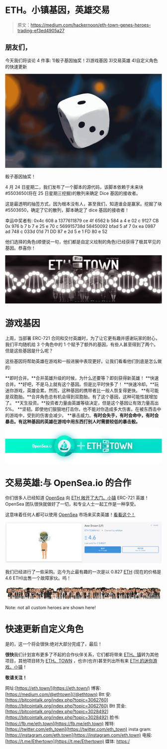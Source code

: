 # ETH。小镇基因，英雄交易

> 原文：<https://medium.com/hackernoon/eth-town-genes-heroes-trading-ef3ed4905a27>

## 朋友们，

今天我们将谈论 4 件事:
1)骰子基因抽奖！2)游戏基因
3)交易英雄
4)自定义角色的快速更新

[![](img/6270cb2a004f22fcbcdb422b0163a0f8.png)](https://eth.town)

骰子基因抽奖！

4 月 24 日星期二，我们发布了一个脚本的源代码，该脚本依赖于未来块#5503650(将在 25 日星期三挖掘)的散列来确定 Dice 基因的接收者。

这是最透明的抽签方式，因为根本没有人，甚至我们，知道谁会是赢家。挖掘了块#5503650，确定了它的散列，脚本确定了 dice 基因的接收者！

幸运中奖者有:
0x4c 608 a 1377611879 ce 4f 6562 b 584 a 4 e 02 c 9127 CB
0x 976 b 7 b 7 e 25 e 70 c 569915738d 58450092 bfad 5 af 7
0x ea 0987 ad 748 c 033d 01d 71 DD 87 e 2d 5 e 1 FD 80 e 52

他们选择的角色(顺便说一句，他们都是自定义绘制的角色)已经获得了极其罕见的基因。恭喜你！

[![](img/c44060e672c78496140d9a69d37e5d86.png)](https://eth.town)

# 游戏基因

上周，当部署 ERC-721 合同和交付英雄时，为了让它更有趣并感谢玩家的耐心，我们平均随机给 3 个角色中的 1 个赋予了额外的基因，有些人甚至得到了两个。但是这些基因是什么呢？

这些基因将帮助英雄在游戏和一般进展中表现更好。让我们看看他们到底是怎么做的:

**即时合并。**合并英雄升级的时候，为什么还要等？即刻获得新英雄！
**快速合并。**好吧，不是马上就有这个基因。但是比平时快多了！
**快速冷却。**玩迷你游戏，英雄会累。然而，这种基因的携带者比一般人恢复得更快。
**有可能是双胞胎。**合并角色总有机会得到双胞胎。有了这个基因，这种可能性就增加了。
**天生投资。**投资者力量由英雄等级决定，但是这个基因让有效力量高出 5%。
**坚韧。即使他们狠狠地打击你，也不能对你造成多大伤害。在被东西击中的游戏中，受到的伤害会减少。
**暴击威力。**有时会失手，有时会命中，有时会暴击。有这种基因的英雄在游戏中用东西打别人时需要较低的暴击骰。**

[![](img/f125c8cde745778115b5562ca9698414.png)](https://opensea.io/category/ethtown)

# 交易英雄:与 OpenSea.io 的合作

你们很多人已经知道 [OpenSea](https://opensea.io/category/ethtown) 向 [ETH 敞开了大门。小镇](https://hackernoon.com/tagged/eth.town) ERC-721 英雄！OpenSea 团队很快就做好了一切，和专业人士一起工作是一种享受。

这意味着任何人都可以使用 [OpenSea](https://opensea.io/category/ethtown) 市场来买卖英雄！[看看这个！](https://opensea.io/category/ethtown)

[![](img/d337fda97ee23da459ca4324bfd1cfab.png)](https://opensea.io/category/ethtown)

我们已经进行了一些采购。迄今为止最有趣的一次是以 0.827 [ETH](https://hackernoon.com/tagged/eth) (现在的价格是 4.6 ETH)出售一个故障家伙。呜！

[![](img/ed718212c9877442b7c7ece166c1fc2a.png)](https://eth.town)

Note: not all custom heroes are shown here!

# **快速更新自定义角色**

是的，这一个将会很快:绝对大部分完成了，最后！

**很快**我们计划宣布更多了不起的合作伙伴关系，它们都将带来 [ETH。镇](https://eth.town)转为其他项目，其他项目转为 [ETH。TOWN](https://eth.town) ，也许(也许)甚至列出所有来 [ETH 的迷你游戏。小镇](https://eth.town)！

**敬请关注！**

网址:[https://eth.town/](https://eth.town/)
博客:[https://medium.com/@ethtown](/@ethtown)
Btt 安:[https://bitcointalk.org/index.php?topic=3062760](https://bitcointalk.org/index.php?topic=3062760)
Btt 赏金:[https://bitcointalk.org/index.php?topic=3028492](https://bitcointalk.org/index.php?topic=3028492)
脸书:[https://fb.me/eth.town](https://fb.me/eth.town)
推特:[https://twitter.com/eth_town](https://twitter.com/eth_town)
insta gram:[https://instagram.com/eth.town](https://instagram.com/eth.town)
电报:[https://t.me/Ethertown](https://t.me/Ethertown)
媒体: [https:/](/@ethtown)